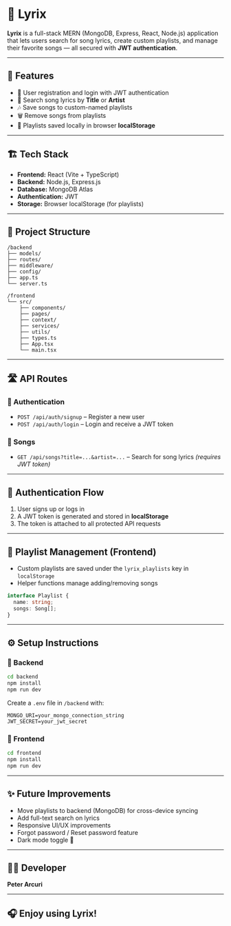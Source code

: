 # 🎵 Lyrix

**Lyrix** is a full-stack MERN (MongoDB, Express, React, Node.js) application that lets users search for song lyrics, create custom playlists, and manage their favorite songs — all secured with **JWT authentication**.

---

## 🚀 Features

- 🔐 User registration and login with JWT authentication  
- 🔎 Search song lyrics by **Title** or **Artist**  
- 🎶 Save songs to custom-named playlists  
- 🗑️ Remove songs from playlists  
- 💾 Playlists saved locally in browser **localStorage**

---

## 🏗️ Tech Stack

- **Frontend:** React (Vite + TypeScript)  
- **Backend:** Node.js, Express.js  
- **Database:** MongoDB Atlas  
- **Authentication:** JWT  
- **Storage:** Browser localStorage (for playlists)

---

## 📂 Project Structure

```
/backend
├── models/
├── routes/
├── middleware/
├── config/
├── app.ts
└── server.ts

/frontend
└── src/
    ├── components/
    ├── pages/
    ├── context/
    ├── services/
    ├── utils/
    ├── types.ts
    ├── App.tsx
    └── main.tsx
```

---

## 🛣️ API Routes

### 🔐 Authentication

- `POST /api/auth/signup` – Register a new user  
- `POST /api/auth/login` – Login and receive a JWT token  

### 🎵 Songs

- `GET /api/songs?title=...&artist=...` – Search for song lyrics *(requires JWT token)*

---

## 🔑 Authentication Flow

1. User signs up or logs in  
2. A JWT token is generated and stored in **localStorage**  
3. The token is attached to all protected API requests

---

## 🎼 Playlist Management (Frontend)

- Custom playlists are saved under the `lyrix_playlists` key in `localStorage`
- Helper functions manage adding/removing songs

```ts
interface Playlist {
  name: string;
  songs: Song[];
}
```

---

## ⚙️ Setup Instructions

### 🔧 Backend

```bash
cd backend
npm install
npm run dev
```

Create a `.env` file in `/backend` with:

```
MONGO_URI=your_mongo_connection_string
JWT_SECRET=your_jwt_secret
```

### 🎨 Frontend

```bash
cd frontend
npm install
npm run dev
```

---

## ✨ Future Improvements

- Move playlists to backend (MongoDB) for cross-device syncing  
- Add full-text search on lyrics  
- Responsive UI/UX improvements  
- Forgot password / Reset password feature  
- Dark mode toggle 🌙  

---

## 🧑‍💻 Developer

**Peter Arcuri**

---

## 🎧 Enjoy using Lyrix!
